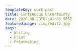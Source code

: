 ```yaml
---
templateKey: work-post
title: Continuous Uncertainty
date: 2020-08-20T02:41:03.565Z
featuredimage: /img/edit2.jpg
tags:
  - Writing
  - Print
  - Printmaking
---
```

